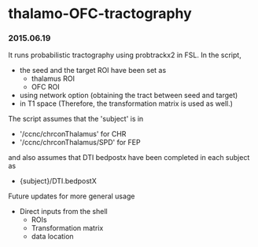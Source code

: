 # thalamo-OFC-tractography

### 2015.06.19

It runs probabilistic tractography using probtrackx2 in FSL.
In the script, 

- the seed and the target ROI have been set as
    - thalamus ROI
    - OFC ROI
- using network option (obtaining the tract between seed and target)
- in T1 space (Therefore, the transformation matrix is used as well.)

The script assumes that the 'subject' is in 

- '/ccnc/chrconThalamus' for CHR
- '/ccnc/chrconThalamus/SPD' for FEP

and also assumes that DTI bedpostx have been completed in each subject as

- {subject}/DTI.bedpostX

Future updates for more general usage
- Direct inputs from the shell
    - ROIs
    - Transformation matrix
    - data location

